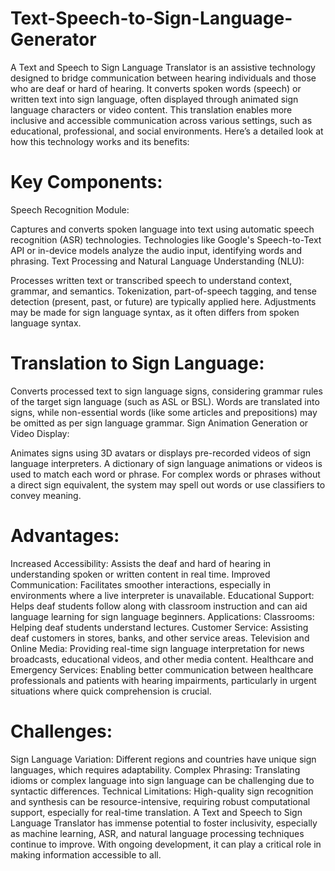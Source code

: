# Text-Speech-to-Sign-Language-Generator
A Text and Speech to Sign Language Translator is an assistive technology designed to bridge communication between hearing individuals and those who are deaf or hard of hearing. It converts spoken words (speech) or written text into sign language, often displayed through animated sign language characters or video content. This translation enables more inclusive and accessible communication across various settings, such as educational, professional, and social environments. Here’s a detailed look at how this technology works and its benefits:

# Key Components:
Speech Recognition Module:

Captures and converts spoken language into text using automatic speech recognition (ASR) technologies.
Technologies like Google's Speech-to-Text API or in-device models analyze the audio input, identifying words and phrasing.
Text Processing and Natural Language Understanding (NLU):

Processes written text or transcribed speech to understand context, grammar, and semantics.
Tokenization, part-of-speech tagging, and tense detection (present, past, or future) are typically applied here.
Adjustments may be made for sign language syntax, as it often differs from spoken language syntax.
# Translation to Sign Language:

Converts processed text to sign language signs, considering grammar rules of the target sign language (such as ASL or BSL).
Words are translated into signs, while non-essential words (like some articles and prepositions) may be omitted as per sign language grammar.
Sign Animation Generation or Video Display:

Animates signs using 3D avatars or displays pre-recorded videos of sign language interpreters.
A dictionary of sign language animations or videos is used to match each word or phrase.
For complex words or phrases without a direct sign equivalent, the system may spell out words or use classifiers to convey meaning.
# Advantages:
Increased Accessibility: Assists the deaf and hard of hearing in understanding spoken or written content in real time.
Improved Communication: Facilitates smoother interactions, especially in environments where a live interpreter is unavailable.
Educational Support: Helps deaf students follow along with classroom instruction and can aid language learning for sign language beginners.
Applications:
Classrooms: Helping deaf students understand lectures.
Customer Service: Assisting deaf customers in stores, banks, and other service areas.
Television and Online Media: Providing real-time sign language interpretation for news broadcasts, educational videos, and other media content.
Healthcare and Emergency Services: Enabling better communication between healthcare professionals and patients with hearing impairments, particularly in urgent situations where quick comprehension is crucial.
# Challenges:
Sign Language Variation: Different regions and countries have unique sign languages, which requires adaptability.
Complex Phrasing: Translating idioms or complex language into sign language can be challenging due to syntactic differences.
Technical Limitations: High-quality sign recognition and synthesis can be resource-intensive, requiring robust computational support, especially for real-time translation.
A Text and Speech to Sign Language Translator has immense potential to foster inclusivity, especially as machine learning, ASR, and natural language processing techniques continue to improve. With ongoing development, it can play a critical role in making information accessible to all.
